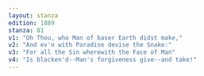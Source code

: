 ```yaml
---
layout: stanza
edition: 1889
stanza: 81
v1: "Oh Thou, who Man of baser Earth didst make,"
v2: "And ev'n with Paradise devise the Snake:"
v3: "For all the Sin wherewith the Face of Man"
v4: "Is blacken'd--Man's forgiveness give--and take!"
---
```

